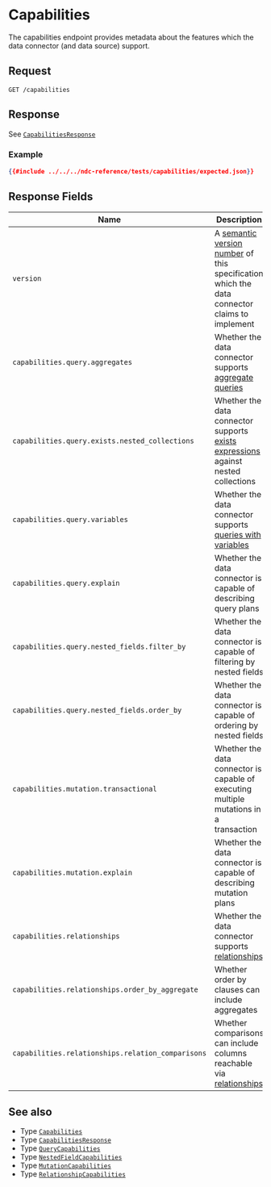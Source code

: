 # Capabilities

The capabilities endpoint provides metadata about the features which the data connector (and data source) support.

## Request

```
GET /capabilities
```

## Response

See [`CapabilitiesResponse`](../reference/types.md#capabilitiesresponse)

### Example

```json
{{#include ../../../ndc-reference/tests/capabilities/expected.json}}
```

## Response Fields

| Name | Description |
|------|-------------|
| `version` | A [semantic version number](https://semver.org) of this specification which the data connector claims to implement |
| `capabilities.query.aggregates` | Whether the data connector supports [aggregate queries](queries/aggregates.md) |
| `capabilities.query.exists.nested_collections` | Whether the data connector supports [exists expressions](queries/filtering.md#exists-expressions) against nested collections |
| `capabilities.query.variables` | Whether the data connector supports [queries with variables](queries/variables.md) |
| `capabilities.query.explain` | Whether the data connector is capable of describing query plans |
| `capabilities.query.nested_fields.filter_by` | Whether the data connector is capable of filtering by nested fields |
| `capabilities.query.nested_fields.order_by` | Whether the data connector is capable of ordering by nested fields |
| `capabilities.mutation.transactional` | Whether the data connector is capable of executing multiple mutations in a transaction |
| `capabilities.mutation.explain` | Whether the data connector is capable of describing mutation plans |
| `capabilities.relationships` | Whether the data connector supports [relationships](queries/relationships.md) |
| `capabilities.relationships.order_by_aggregate` | Whether order by clauses can include aggregates |
| `capabilities.relationships.relation_comparisons` | Whether comparisons can include columns reachable via [relationships](queries/relationships.md) |

## See also

- Type [`Capabilities`](../reference/types.md#capabilities)
- Type [`CapabilitiesResponse`](../reference/types.md#capabilitiesresponse)
- Type [`QueryCapabilities`](../reference/types.md#querycapabilities)
- Type [`NestedFieldCapabilities`](../reference/types.md#nestedfieldcapabilities)
- Type [`MutationCapabilities`](../reference/types.md#mutationcapabilities)
- Type [`RelationshipCapabilities`](../reference/types.md#relationshipcapabilities)
